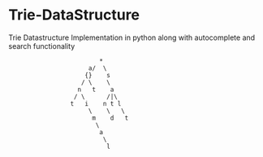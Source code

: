 # Trie-DataStructure
Trie Datastructure Implementation in python along with  autocomplete and search functionality
                         
                             *
                          a/  \
                         {}    s  
                        / \    \ 
                       n   t    a  
                      / \      /|\
                     t   i    n t l 
                          \    \   \
                           m    d   t
                            \
                             a
                              \
                               l
